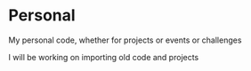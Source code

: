 # Personal
My personal code, whether for projects or events or challenges

I will be working on importing old code and projects
